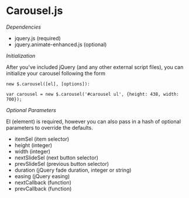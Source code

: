Carousel.js
===========

*Dependencies*

  - jquery.js (required)
  - jquery.animate-enhanced.js (optional)

*Initialization*

After you've included jQuery (and any other external script files), you can
initialize your carousel following the form 
    
    new $.carousel([el], [options]):

    var carousel = new $.carousel('#carousel ul', {height: 438, width: 700});

*Optional Parameters*

El (element) is required, however you can also pass in a hash of optional parameters to
override the defaults.

  - itemSel (item selector)
  - height (integer)
  - width (integer)
  - nextSlideSel (next button selector)
  - prevSlideSel (previous button selector)
  - duration (jQuery fade duration, integer or string)
  - easing (jQuery easing)
  - nextCallback (function)
  - prevCallback (function)
